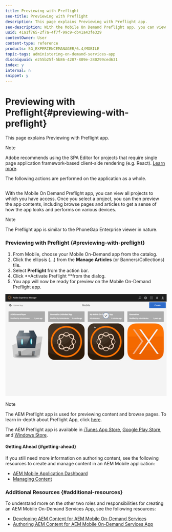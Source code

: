 ```yaml
---
title: Previewing with Preflight
seo-title: Previewing with Preflight
description: This page explains Previewing with Preflight app.
seo-description: With the Mobile On Demand Preflight app, you can view all projects to which you have access. Follow this page to learn more about this.
uuid: 41a1f765-2f7a-4f7f-99c9-cb41a43fe329
contentOwner: User
content-type: reference
products: SG_EXPERIENCEMANAGER/6.4/MOBILE
topic-tags: administering-on-demand-services-app
discoiquuid: e255b25f-5b86-4287-809e-280299ced631
index: y
internal: n
snippet: y
---
```


# Previewing with Preflight{#previewing-with-preflight}

This page explains Previewing with Preflight app.

>[!NOTE]
>
>Adobe recommends using the SPA Editor for projects that require single page application framework-based client-side rendering (e.g. React). [Learn more](../../sites/developing/using/spa-overview.md).

The following actions are performed on the application as a whole.

##

With the Mobile On Demand Preflight app, you can view all projects to which you have access. Once you select a project, you can then preview the app contents, including browse pages and articles to get a sense of how the app looks and performs on various devices.

>[!NOTE]
>
>The Preflight app is similar to the PhoneGap Enterprise viewer in nature.

### Previewing with Preflight {#previewing-with-preflight}

1. From Mobile, choose your Mobile On-Demand app from the catalog.
1. Click the ellipsis (...) from the **Manage Articles** (or Banners/Collections) tile.
1. Select **Preflight** from the action bar.
1. Click **Activate Preflight **from the dialog.
1. You app will now be ready for preview on the Mobile On-Demand Preflight app.

![](assets/chlimage_1-8.gif)

>[!NOTE]
>
>The AEM Preflight app is used for previewing content and browse pages. To learn in-depth about Preflight App, click [here](https://helpx.adobe.com/digital-publishing-solution/help/preflight-app.html).
>
>The AEM Preflight app is available in [iTunes App Store](https://itunes.apple.com/us/app/adobe-experience-manager-mobile/id1042687518?mt=8), [Google Play Store](https://play.google.com/store/apps/details?id=com.adobe.dps.preflight&hl=en), and [Windows Store](https://www.microsoft.com/en-us/store/p/adobe-experience-manager-mobile-preflight/9nblggh5wmxq).

#### Getting Ahead {#getting-ahead}

If you still need more information on authoring content, see the following resources to create and manage content in an AEM Mobile application:

* [AEM Mobile Application Dashboard](../../mobile/using/mobile-apps-ondemand-application-dashboard.md)
* [Managing Content](../../mobile/using/mobile-apps-ondemand-manage-content-ondemand.md)

### Additional Resources {#additional-resources}

To understand more on the other two roles and responsibilities for creating an AEM Mobile On-Demand Services App, see the following resources:

* [Developing AEM Content for AEM Mobile On-Demand Services](../../mobile/using/aem-mobile-on-demand.md)
* [Authoring AEM Content for AEM Mobile On-Demand Services App](../../mobile/using/mobile-apps-ondemand.md)


